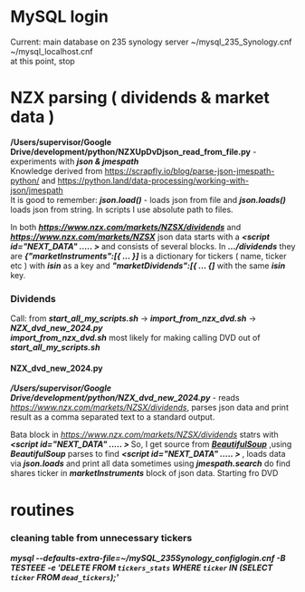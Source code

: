 # MySQL login
Current: main database on 235 synology server 
~/mysql_235_Synology.cnf
~/mysql_localhost.cnf    
 at this point, stop 
 

# NZX parsing ( dividends & market data )

<strong>/Users/supervisor/Google Drive/development/python/NZXUpDvDjson_read_from_file.py</strong> - experiments with <strong><i>json & jmespath</strong></i> <br>
Knowledge derived from https://scrapfly.io/blog/parse-json-jmespath-python/ and https://python.land/data-processing/working-with-json/jmespath  <br>
It is good to remember: <strong><i>json.load()</strong></i> - loads json from file and <strong><i>json.loads()</strong></i> loads json from string. 
In scripts I use absolute path to files. <br> 

In both <strong><i>https://www.nzx.com/markets/NZSX/dividends</i></strong> and  <strong><i>https://www.nzx.com/markets/NZSX</strong></i> json data starts with a <strong><i><script id="__NEXT_DATA__" ..... > </strong></i> and consists of several blocks. In <strong><i>.../dividends</i></strong> they are <strong><i>{"marketInstruments":[{ ... }]</i></strong> is a dictionary for tickers ( name, ticker etc ) with <strong><i>isin</strong></i> as a key and <strong><i>"marketDividends":[{ ... {]</strong></i>  with the same  <strong><i>isin</strong></i> key. 


<h3> Dividends</h4>
Call: from <strong><i>start_all_my_scripts.sh</i></strong> -> <strong><i>import_from_nzx_dvd.sh</i></strong> -> <strong><i>NZX_dvd_new_2024.py</i></strong><br>
<strong><i>import_from_nzx_dvd.sh</i></strong> most likely for making calling DVD out of <strong><i>start_all_my_scripts.sh</i></strong>
 <h4>NZX_dvd_new_2024.py</h4> 
 
<strong><i>/Users/supervisor/Google Drive/development/python/NZX_dvd_new_2024.py</strong></i> - reads <i>https://www.nzx.com/markets/NZSX/dividends</i>, parses json data and print result as a comma separated text to a standard output. <br>

Bata block in <i>https://www.nzx.com/markets/NZSX/dividends</i> statrs with <strong><i><script id="__NEXT_DATA__" ..... > </strong></i> So, I get source from  <strong><i>[BeautifulSoup](https://www.nzx.com/markets/NZSX/dividends)</strong></i> ,using <strong><i>BeautifulSoup</strong></i> parses to  find <strong><i><script id="__NEXT_DATA__" ..... > </strong></i> , loads data via <strong><i>json.loads</strong></i> and print all data sometimes using <strong><i>jmespath.search</strong></i> do find shares ticker in  <strong><i>marketInstruments</strong></i> block of json data. 
Starting fro DVD 

# routines
### cleaning table from unnecessary tickers
<strong><i>mysql   --defaults-extra-file=~/mySQL_235Synology_configlogin.cnf  -B TESTEEE -e 'DELETE FROM `tickers_stats` WHERE `ticker` IN (SELECT `ticker` FROM `dead_tickers`);'  </i> </strong>
